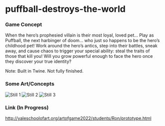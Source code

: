 # puffball-destroys-the-world

### Game Concept
When the hero’s prophesied villain is their most loyal, loved pet…
Play as Puffball, the next harbinger of doom… who just so happens to be the hero’s childhood pet! Work around the hero’s antics, step into their battles, sneak away, and cause chaos to trigger your special ability: steal the traits of those that kill you!
Will you grow powerful enough to face the hero once they discover your true identity? 

Note: Built in Twine. Not fully finished.

### Some Art/Concepts
![Still 1](https://i.ibb.co/dGP4z4y/Untitled-Artwork-171.png)
![Still 2](https://i.ibb.co/KsGJsqY/Untitled-Artwork-180.png)
![Still 3](https://docs.google.com/persistent/docs/documents/1GVR_6VRRmDNlWCufhfaFpXyKZ4ODtyL3G18fBE7l88w/image/1e1dv_H29Pa2C6GKzAJwm7XMrVvlgUsjGcHVH54608iM)

### Link (In Progress)
http://yaleschoolofart.org/artofgame2022/students/Ron/prototype.html
